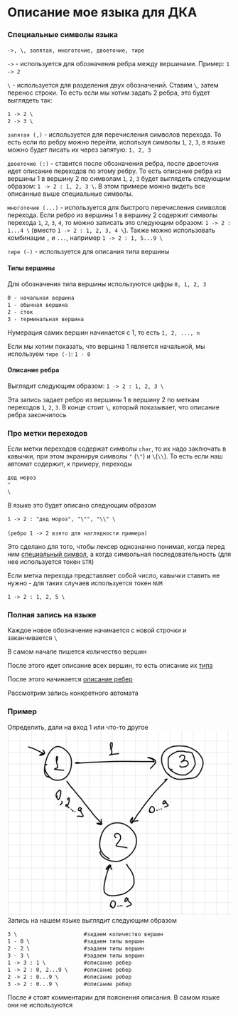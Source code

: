 # Описание мое языка для ДКА
### Специальные символы языка 
`->, \, запятая, многоточие, двоеточие, тире`

`->` - используется для обозначения ребра между вершинами. Пример: `1 -> 2`

`\` - используется для разделения двух обозначений. Ставим `\`, затем перенос строки. То есть если мы хотим задать 2 ребра, это будет выглядеть так:
```
1 -> 2 \
2 -> 3 \
```

`запятая (,)` - используется для перечисления символов перехода. То есть если по ребру можно перейти, используя символы `1`, `2`, `3`, в языке можно будет писать их через запятую: `1, 2, 3`

`двоеточие (:)` - ставится после обозначения ребра, после двоеточия идет описание переходов по этому ребру. То есть описание ребра из вершины 1 в вершину 2 по символам `1`, `2`, `3` будет выглядеть следующим образом: `1 -> 2 : 1, 2, 3 \`. В этом примере можно видеть все описанные выше специальные символы.

`многоточие (...)` - используется для быстрого перечисления символов перехода. Если ребро из вершины 1 в вершину 2 содержит символы перехода `1`, `2`, `3`, `4`, то можно записать это следующим образом: `1 -> 2 : 1...4 \` (вместо `1 -> 2 : 1, 2, 3, 4 \`). Также можно использовать комбинации `,` и `...`, например `1 -> 2 : 1, 5...9 \`

`тире (-)` - используется для описания типа вершины
#### Типы вершины
Для обозначения типа вершины используются цифры `0, 1, 2, 3`
```
0 - начальная вершина
1 - обычная вершина
2 - сток
3 - терминальная вершина
```
Нумерация самих вершин начинается с 1, то есть `1, 2, ..., n`

Если мы хотим показать, что вершина 1 является начальной, мы используем `тире (-)`: `1 - 0`

#### Описание ребра
Выглядит следующим образом: `1 -> 2 : 1, 2, 3 \`

Эта запись задает ребро из вершины 1 в вершину 2 по меткам переходов `1`, `2`, `3`. В конце стоит `\`, который показывает, что описание ребра закончилось

### Про метки переходов
Если метки переходов содержат символы `char`, то их надо заключать в кавычки, при этом экранируя символы `"` (`\"`) и `\`(`\\`). То есть если наш автомат содержит, к примеру, переходы
```
дед мороз
"
\
```
В языке это будет описано следующим образом
```
1 -> 2 : "дед мороз", "\"", "\\" \ 

(ребро 1 -> 2 взято для наглядности примера)
```
Это сделано для того, чтобы лексер однозначно понимал, когда перед ним [специальный символ](), а когда символьная последовательность (для нее используется токен `STR`)

Если метка перехода представляет собой число, кавычки ставить не нужно - для таких случаев используется токен `NUM`
```
1 -> 2 : 1, 2, 5 \
```

### Полная запись на языке
Каждое новое обозначение начинается с новой строчки и заканчивается `\`

В самом начале пишется количество вершин

После этого идет описание всех вершин, то есть описание их [типа]()

После этого начинается [описание ребер]()

Рассмотрим запись конкретного автомата

### Пример
Определить, дали на вход 1 или что-то другое
![](1.jpg)
Запись на нашем языке выглядит следующим образом
```
3 \                     #задаем количество вершин
1 - 0 \                 #задаем типы вершин
2 - 2 \                 #задаем типы вершин
3 - 3 \                 #задаем типы вершин
1 -> 3 : 1 \            #описание ребер
1 -> 2 : 0, 2...9 \     #описание ребер
2 -> 2 : 0...9 \        #описание ребер
3 -> 2 : 0...9 \        #описание ребер
```
После `#` стоят комментарии для пояснения описания. В самом языке они не используются